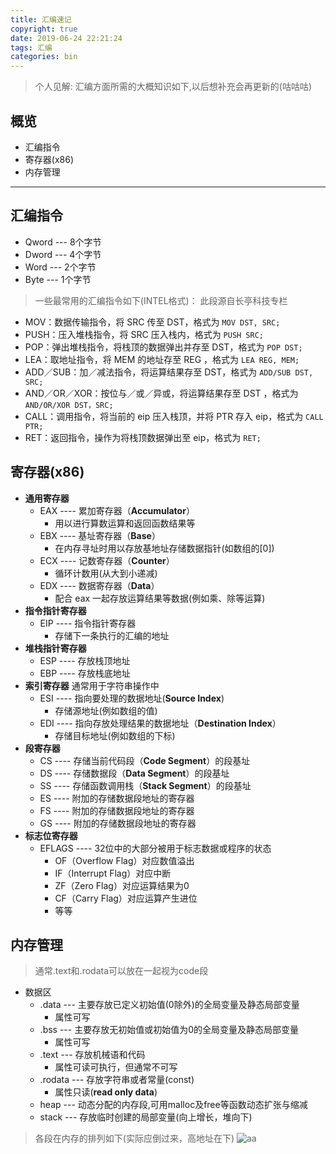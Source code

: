 ```yaml
---
title: 汇编速记
copyright: true
date: 2019-06-24 22:21:24
tags: 汇编
categories: bin
---
```

>个人见解:
>汇编方面所需的大概知识如下,以后想补充会再更新的(咕咕咕)

## 概览

* 汇编指令
* 寄存器(x86)
* 内存管理

***
<!-- more -->

## 汇编指令

- Qword --- 8个字节
- Dword --- 4个字节
- Word --- 2个字节
- Byte --- 1个字节  

>一些最常用的汇编指令如下(INTEL格式)：
>此段源自长亭科技专栏

- MOV：数据传输指令，将 SRC 传至 DST，格式为
`MOV DST, SRC;`
- PUSH：压入堆栈指令，将 SRC 压入栈内，格式为
`PUSH SRC;`
- POP：弹出堆栈指令，将栈顶的数据弹出并存至 DST，格式为
`POP DST;`
- LEA：取地址指令，将 MEM 的地址存至 REG ，格式为
`LEA REG, MEM;`
- ADD／SUB：加／减法指令，将运算结果存至 DST，格式为
`ADD/SUB DST, SRC;`
- AND／OR／XOR：按位与／或／异或，将运算结果存至 DST ，格式为
`AND/OR/XOR DST，SRC;`
- CALL：调用指令，将当前的 eip 压入栈顶，并将 PTR 存入 eip，格式为
`CALL PTR;`
- RET：返回指令，操作为将栈顶数据弹出至 eip，格式为
`RET;`

## 寄存器(x86)

- **通用寄存器**  
  - EAX ---- 累加寄存器（**Accumulator**）
    - 用以进行算数运算和返回函数结果等  
  - EBX ---- 基址寄存器（**Base**）
    - 在内存寻址时用以存放基地址存储数据指针(如数组的[0])  
  - ECX ---- 记数寄存器（**Counter**）
    - 循环计数用(从大到小递减)  
  - EDX ---- 数据寄存器（**Data**）
    - 配合 eax 一起存放运算结果等数据(例如乘、除等运算)  
- **指令指针寄存器**  
  - EIP ---- 指令指针寄存器
    - 存储下一条执行的汇编的地址  
- **堆栈指针寄存器**
  - ESP ---- 存放栈顶地址
  - EBP ---- 存放栈底地址
- **索引寄存器** 通常用于字符串操作中
  - ESI ---- 指向要处理的数据地址(**Source Index**)
    - 存储源地址(例如数组的值)
  - EDI ---- 指向存放处理结果的数据地址（**Destination Index**）
    - 存储目标地址(例如数组的下标)
- **段寄存器**
  - CS ---- 存储当前代码段（**Code Segment**）的段基址
  - DS ---- 存储数据段（**Data Segment**）的段基址
  - SS ---- 存储函数调用栈（**Stack Segment**）的段基址
  - ES ---- 附加的存储数据段地址的寄存器
  - FS ---- 附加的存储数据段地址的寄存器
  - GS ---- 附加的存储数据段地址的寄存器
- **标志位寄存器**
  - EFLAGS ---- 32位中的大部分被用于标志数据或程序的状态
    - OF（Overflow Flag）对应数值溢出
    - IF（Interrupt Flag）对应中断
    - ZF（Zero Flag）对应运算结果为0
    - CF（Carry Flag）对应运算产生进位
    - 等等

## 内存管理

>通常.text和.rodata可以放在一起视为code段

- 数据区
  - .data --- 主要存放已定义初始值(0除外)的全局变量及静态局部变量
    - 属性可写  
  - .bss --- 主要存放无初始值或初始值为0的全局变量及静态局部变量
    - 属性可写
  - .text --- 存放机械语和代码
    - 属性可读可执行，但通常不可写
  - .rodata --- 存放字符串或者常量(const)
    - 属性只读(**read only data**)
  - heap --- 动态分配的内存段,可用malloc及free等函数动态扩张与缩减
  - stack --- 存放临时创建的局部变量(向上增长，堆向下)

>各段在内存的排列如下(实际应倒过来，高地址在下)
![aa](https://imgchr.com/i/ZEZLzn)
